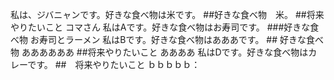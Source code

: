 私は、ジバニャンです。好きな食べ物は米です。
\##好きな食べ物　米。
\##将来やりたいこと
コマさん
私はAです。好きな食べ物はお寿司です。
\###好きな食べ物
お寿司とラーメン
私はBです。好きな食べ物はあああです。
\## 好きな食べ物
ああああああ
\##将来やりたいこと
ああああ
私はDです。好きな食べ物はカレーです。
##　将来やりたいこと
ｂｂｂｂｂ：
